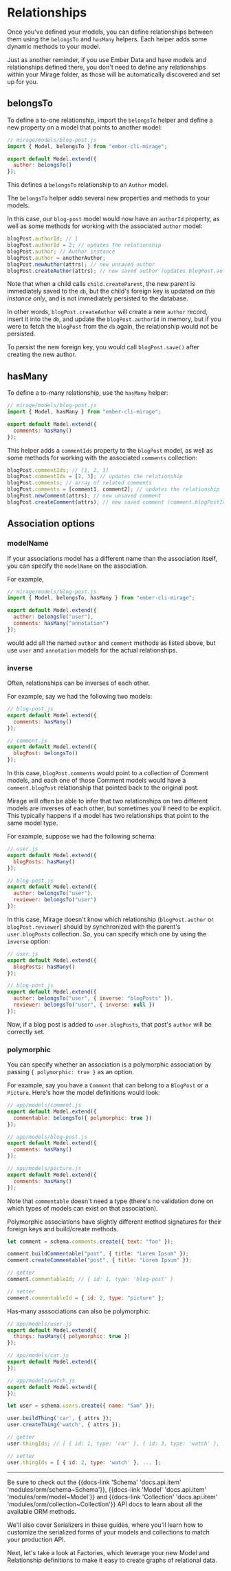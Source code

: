 # Relationships

Once you've defined your models, you can define relationships between them using the `belongsTo` and `hasMany` helpers. Each helper adds some dynamic methods to your model.

Just as another reminder, if you use Ember Data and have models and relationships defined there, you don't need to define any relationships within your Mirage folder, as those will be automatically discovered and set up for you.

## belongsTo

To define a to-one relationship, import the `belongsTo` helper and define a new property on a model that points to another model:

```js
// mirage/models/blog-post.js
import { Model, belongsTo } from "ember-cli-mirage";

export default Model.extend({
  author: belongsTo()
});
```

This defines a `belongsTo` relationship to an `Author` model.

The `belongsTo` helper adds several new properties and methods to your models.

In this case, our `blog-post` model would now have an `authorId` property, as well as some methods for working with the associated `author` model:

```js
blogPost.authorId; // 1
blogPost.authorId = 2; // updates the relationship
blogPost.author; // Author instance
blogPost.author = anotherAuthor;
blogPost.newAuthor(attrs); // new unsaved author
blogPost.createAuthor(attrs); // new saved author (updates blogPost.authorId in memory only)
```

Note that when a child calls `child.createParent`, the new parent is immediately saved to the `db`, but the child's foreign key is updated _on this instance only_, and is not immediately persisted to the database.

In other words, `blogPost.createAuthor` will create a new `author` record, insert it into the `db`, and update the `blogPost.authorId` in memory, but if you were to fetch the `blogPost` from the `db` again, the relationship would not be persisted.

To persist the new foreign key, you would call `blogPost.save()` after creating the new author.

## hasMany

To define a to-many relationship, use the `hasMany` helper:

```js
// mirage/models/blog-post.js
import { Model, hasMany } from "ember-cli-mirage";

export default Model.extend({
  comments: hasMany()
});
```

This helper adds a `commentIds` property to the `blogPost` model, as well as some methods for working with the associated `comments` collection:

```js
blogPost.commentIds; // [1, 2, 3]
blogPost.commentIds = [2, 3]; // updates the relationship
blogPost.comments; // array of related comments
blogPost.comments = [comment1, comment2]; // updates the relationship
blogPost.newComment(attrs); // new unsaved comment
blogPost.createComment(attrs); // new saved comment (comment.blogPostId is set)
```

## Association options

### modelName

If your associations model has a different name than the association itself, you can specify the `modelName` on the association.

For example,

```js
// mirage/models/blog-post.js
import { Model, belongsTo, hasMany } from "ember-cli-mirage";

export default Model.extend({
  author: belongsTo("user"),
  comments: hasMany("annotation")
});
```

would add all the named `author` and `comment` methods as listed above, but use `user` and `annotation` models for the actual relationships.

### inverse

Often, relationships can be inverses of each other.

For example, say we had the following two models:

```js
// blog-post.js
export default Model.extend({
  comments: hasMany()
});

// comment.js
export default Model.extend({
  blogPost: belongsTo()
});
```

In this case, `blogPost.comments` would point to a collection of Comment models, and each one of those Comment models would have a `comment.blogPost` relationship that pointed back to the original post.

Mirage will often be able to infer that two relationships on two different models are inverses of each other, but sometimes you'll need to be explicit. This typically happens if a model has two relationships that point to the same model type.

For example, suppose we had the following schema:

```js
// user.js
export default Model.extend({
  blogPosts: hasMany()
});

// blog-post.js
export default Model.extend({
  author: belongsTo("user"),
  reviewer: belongsTo("user")
});
```

In this case, Mirage doesn't know which relationship (`blogPost.author` or `blogPost.reviewer`) should by synchronized with the parent's `user.blogPosts` collection. So, you can specify which one by using the `inverse` option:

```js
// user.js
export default Model.extend({
  blogPosts: hasMany()
});

// blog-post.js
export default Model.extend({
  author: belongsTo("user", { inverse: "blogPosts" }),
  reviewer: belongsTo("user", { inverse: null })
});
```

Now, if a blog post is added to `user.blogPosts`, that post's `author` will be correctly set.

### polymorphic

You can specify whether an association is a polymorphic association by passing `{ polymorphic: true }` as an option.

For example, say you have a `Comment` that can belong to a `BlogPost` or a `Picture`. Here's how the model definitions would look:

```js
// app/models/comment.js
export default Model.extend({
  commentable: belongsTo({ polymorphic: true })
});

// app/models/blog-post.js
export default Model.extend({
  comments: hasMany()
});

// app/models/picture.js
export default Model.extend({
  comments: hasMany()
});
```

Note that `commentable` doesn't need a type (there's no validation done on which types of models can exist on that association).

Polymorphic associations have slightly different method signatures for their foreign keys and build/create methods.

```js
let comment = schema.comments.create({ text: "foo" });

comment.buildCommentable("post", { title: "Lorem Ipsum" });
comment.createCommentable("post", { title: "Lorem Ipsum" });

// getter
comment.commentableId; // { id: 1, type: 'blog-post' }

// setter
comment.commentableId = { id: 2, type: "picture" };
```

Has-many asssociations can also be polymorphic:

```js
// app/models/user.js
export default Model.extend({
  things: hasMany({ polymorphic: true })
});

// app/models/car.js
export default Model.extend({
});

// app/models/watch.js
export default Model.extend({
});

let user = schema.users.create({ name: "Sam" });

user.buildThing('car', { attrs });
user.createThing('watch', { attrs });

// getter
user.thingIds; // [ { id: 1, type: 'car' }, { id: 3, type: 'watch' }, ... ]

// setter
user.thingIds = [ { id: 2, type: 'watch' }, ... ];
```

---

Be sure to check out the {{docs-link 'Schema' 'docs.api.item' 'modules/orm/schema~Schema'}}, {{docs-link 'Model' 'docs.api.item' 'modules/orm/model~Model'}} and {{docs-link 'Collection' 'docs.api.item' 'modules/orm/collection~Collection'}} API docs to learn about all the available ORM methods.

We'll also cover Serializers in these guides, where you'll learn how to customize the serialized forms of your models and collections to match your production API.

Next, let's take a look at Factories, which leverage your new Model and Relationship definitions to make it easy to create graphs of relational data.
